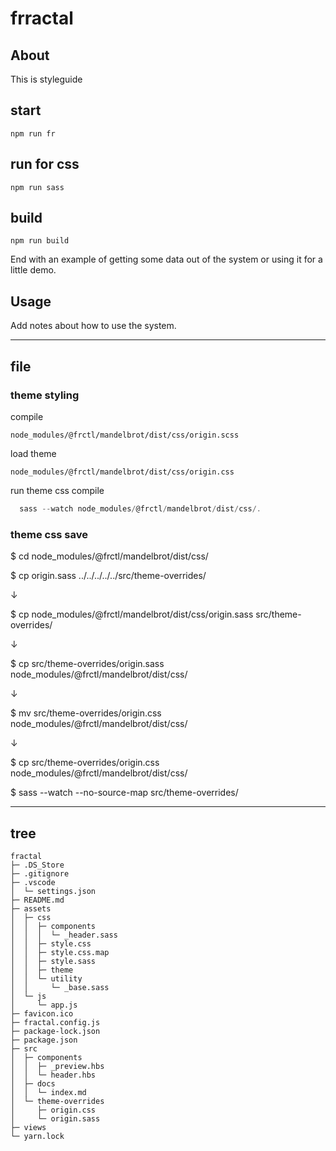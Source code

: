# frractal

## About

This is styleguide

## start

```
npm run fr
```

## run for css

```
npm run sass
```

## build

```
npm run build
```

End with an example of getting some data out of the system or using it for a little demo.

## Usage <a name = "usage"></a>

Add notes about how to use the system.


---

## file

### theme styling

compile

`node_modules/@frctl/mandelbrot/dist/css/origin.scss`

load theme

`node_modules/@frctl/mandelbrot/dist/css/origin.css`

run theme css compile

```js
  sass --watch node_modules/@frctl/mandelbrot/dist/css/.
```

### theme css save

$ cd node_modules/@frctl/mandelbrot/dist/css/

$ cp origin.sass ../../../../../src/theme-overrides/

↓

$ cp node_modules/@frctl/mandelbrot/dist/css/origin.sass src/theme-overrides/

↓

$ cp src/theme-overrides/origin.sass node_modules/@frctl/mandelbrot/dist/css/

↓

$ mv src/theme-overrides/origin.css node_modules/@frctl/mandelbrot/dist/css/

↓

$ cp src/theme-overrides/origin.css node_modules/@frctl/mandelbrot/dist/css/

$ sass --watch --no-source-map src/theme-overrides/

---

## tree

```
fractal
├─ .DS_Store
├─ .gitignore
├─ .vscode
│  └─ settings.json
├─ README.md
├─ assets
│  ├─ css
│  │  ├─ components
│  │  │  └─ _header.sass
│  │  ├─ style.css
│  │  ├─ style.css.map
│  │  ├─ style.sass
│  │  ├─ theme
│  │  └─ utility
│  │     └─ _base.sass
│  └─ js
│     └─ app.js
├─ favicon.ico
├─ fractal.config.js
├─ package-lock.json
├─ package.json
├─ src
│  ├─ components
│  │  ├─ _preview.hbs
│  │  └─ header.hbs
│  ├─ docs
│  │  └─ index.md
│  └─ theme-overrides
│     ├─ origin.css
│     └─ origin.sass
├─ views
└─ yarn.lock

```
